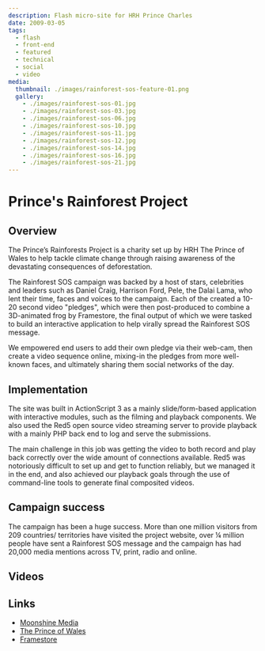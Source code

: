 ```yaml
---
description: Flash micro-site for HRH Prince Charles
date: 2009-03-05
tags:
  - flash
  - front-end
  - featured
  - technical
  - social
  - video
media:
  thumbnail: ./images/rainforest-sos-feature-01.png
  gallery:
    - ./images/rainforest-sos-01.jpg
    - ./images/rainforest-sos-03.jpg
    - ./images/rainforest-sos-06.jpg
    - ./images/rainforest-sos-10.jpg
    - ./images/rainforest-sos-11.jpg
    - ./images/rainforest-sos-12.jpg
    - ./images/rainforest-sos-14.jpg
    - ./images/rainforest-sos-16.jpg
    - ./images/rainforest-sos-21.jpg
---
```


# Prince's Rainforest Project

## Overview

The Prince’s Rainforests Project is a charity set up by HRH The Prince of Wales to help tackle climate change through raising awareness of the devastating consequences of deforestation.

The Rainforest SOS campaign was backed by a host of stars, celebrities and leaders such as Daniel Craig, Harrison Ford, Pele, the Dalai Lama, who lent their time, faces and voices to the campaign. Each of the created a 10-20 second video "pledges", which were then post-produced to combine a 3D-animated frog by Framestore, the final output of which we were tasked to build an interactive application to help virally spread the Rainforest SOS message.

We empowered end users to add their own pledge via their web-cam, then create a video sequence online, mixing-in the pledges from more well-known faces, and ultimately sharing them social networks of the day.

## Implementation

The site was built in ActionScript 3 as a mainly slide/form-based application with interactive modules, such as the filming and playback components. We also used the Red5 open source video streaming server to provide playback with a mainly PHP back end to log and serve the submissions.

The main challenge in this job was getting the video to both record and play back correctly over the wide amount of connections available. Red5 was notoriously difficult to set up and get to function reliably, but we managed it in the end, and also achieved our playback goals through the use of command-line tools to generate final composited videos.

## Campaign success

The campaign has been a huge success. More than one million visitors from 209 countries/ territories have visited the project website, over ¼ million people have sent a Rainforest SOS message and the campaign has had 20,000 media mentions across TV, print, radio and online.

## Videos

<MediaVideo
  src="http://www.youtube.com/embed/boEDMVNAPk4"
  height="326"
  width="580"
/>

<MediaVideo
  src="http://www.youtube.com/embed/dIvhsp_mPOY"
  height="435"
  width="580"
/>

## Links

- [Moonshine Media](http://www.moonshinemedia.co.uk/portfolio/the-prince%E2%80%99s-rainforests-project/)
- [The Prince of Wales](http://www.princeofwales.gov.uk/the-prince-of-wales/initiatives/princes-rainforests-project)
- [Framestore](http://www.framestore.com)
